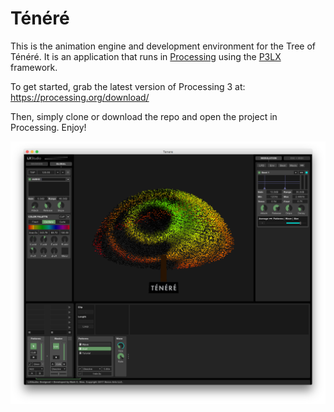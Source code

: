 # Ténéré
This is the animation engine and development environment for the Tree of Ténéré. It is an application that runs in [Processing](https://processing.org/) using the [P3LX](https://github.com/heronarts/P3LX) framework.

To get started, grab the latest version of Processing 3 at:  https://processing.org/download/

Then, simply clone or download the repo and open the project in Processing. Enjoy!

![Tenere](assets/screenshot.png)

